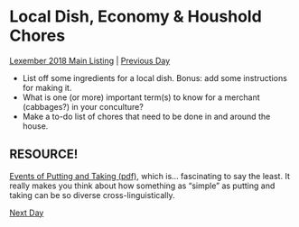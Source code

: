 # Local Dish, Economy & Houshold Chores
[Lexember 2018 Main Listing](toc_lex18.md) | [Previous Day](03.md)

+ List off some ingredients for a local dish. Bonus: add some instructions for making it.
+ What is one (or more) important term(s) to know for a merchant (cabbages?) in your conculture?
+ Make a to-do list of chores that need to be done in and around the house.

## RESOURCE!

[Events of Putting and Taking (pdf)](https://cdn.discordapp.com/attachments/418955164087746561/502963778229370895/100_Events_of_Putting_and_Taking_Kopecka___Narasimhan_et_al._Typological_Studies_in_Language.pdf), which is… fascinating to say the least. It really makes you think about how something as “simple” as putting and taking can be so diverse cross-linguistically.

[Next Day](05.md)